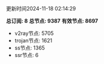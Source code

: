更新时间2024-11-18 02:14:29

**总订阅: 8**
**总节点: 9387**
**有效节点: 8697**
- v2ray节点: 5705
- trojan节点: 1621
- ss节点: 1365
- ssr节点: 6

